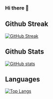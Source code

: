 ### Hi there 👋

## Github Streak

[![GitHub Streak](https://github-readme-streak-stats.herokuapp.com?user=k19tvan&theme=radical)](https://www.github.com/k19tvan)

## Github Stats

[![GitHub stats](https://github-readme-stats.vercel.app/api?username=k19tvan&count_private=true&show_icons=true&theme=radical)](https://www.github.com/k19tvan)

## Languages

[![Top Langs](https://github-readme-stats.vercel.app/api/top-langs/?username=k19tvan&&langs_count=10&theme=radical&hide=html&layout=compact)](https://www.github.com/k19tvan)
